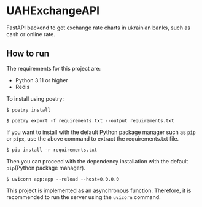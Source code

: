 # UAHExchangeAPI
FastAPI backend to get exchange rate charts in ukrainian banks,
such as cash or online rate.
<br />
## How to run

The requirements for this project are:

* Python 3.11 or higher
* Redis 

To install using poetry:

```shell
$ poetry install
```

```shell
$ poetry export -f requirements.txt --output requirements.txt 
```

If you want to install with the default Python package manager such as ```pip``` or ```pipx```, use the above command to extract the requirements.txt file.

```shell
$ pip install -r requirements.txt
```

Then you can proceed with the dependency installation with the default ```pip```(Python package manager).

```shell
$ uvicorn app:app --reload --host=0.0.0.0 
```

This project is implemented as an asynchronous function. Therefore, it is recommended to run the server using the ```uvicorn``` command.

<br />